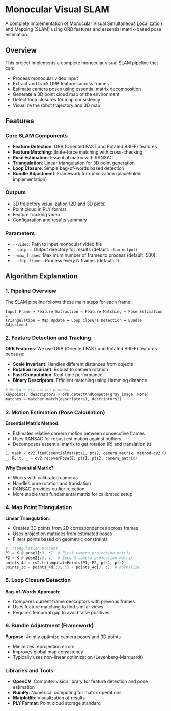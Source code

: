 # Monocular Visual SLAM

A complete implementation of Monocular Visual Simultaneous Localization and Mapping (SLAM) using ORB features and essential matrix-based pose estimation.

## Overview

This project implements a complete monocular visual SLAM pipeline that can:
- Process monocular video input
- Extract and track ORB features across frames
- Estimate camera poses using essential matrix decomposition
- Generate a 3D point cloud map of the environment
- Detect loop closures for map consistency
- Visualize the robot trajectory and 3D map

## Features

### Core SLAM Components
- **Feature Detection**: ORB (Oriented FAST and Rotated BRIEF) features
- **Feature Matching**: Brute-force matching with cross-checking
- **Pose Estimation**: Essential matrix with RANSAC
- **Triangulation**: Linear triangulation for 3D point generation
- **Loop Closure**: Simple bag-of-words based detection
- **Bundle Adjustment**: Framework for optimization (placeholder implementation)

### Outputs
- 3D trajectory visualization (2D and 3D plots)
- Point cloud in PLY format
- Feature tracking video
- Configuration and results summary

### Parameters
- `--video`: Path to input monocular video file
- `--output`: Output directory for results (default: `slam_output`)
- `--max_frames`: Maximum number of frames to process (default: 500)
- `--skip_frames`: Process every N frames (default: 1)

## Algorithm Explanation

### 1. Pipeline Overview
The SLAM pipeline follows these main steps for each frame:

```
Input Frame → Feature Extraction → Feature Matching → Pose Estimation → 
Triangulation → Map Update → Loop Closure Detection → Bundle Adjustment
```

### 2. Feature Detection and Tracking
**ORB Features**: We use ORB (Oriented FAST and Rotated BRIEF) features because:
- **Scale Invariant**: Handles different distances from objects
- **Rotation Invariant**: Robust to camera rotation
- **Fast Computation**: Real-time performance
- **Binary Descriptors**: Efficient matching using Hamming distance

```python
# Feature extraction process
keypoints, descriptors = orb.detectAndCompute(gray_image, None)
matches = matcher.match(descriptors1, descriptors2)
```

### 3. Motion Estimation (Pose Calculation)
**Essential Matrix Method**:
- Estimates relative camera motion between consecutive frames
- Uses RANSAC for robust estimation against outliers
- Decomposes essential matrix to get rotation (R) and translation (t)

```python
E, mask = cv2.findEssentialMat(pts1, pts2, camera_matrix, method=cv2.RANSAC)
_, R, t, _ = cv2.recoverPose(E, pts1, pts2, camera_matrix)
```

**Why Essential Matrix?**
- Works with calibrated cameras
- Handles pure rotation and translation
- RANSAC provides outlier rejection
- More stable than fundamental matrix for calibrated setup

### 4. Map Point Triangulation
**Linear Triangulation**:
- Creates 3D points from 2D correspondences across frames
- Uses projection matrices from estimated poses
- Filters points based on geometric constraints

```python
# Triangulation process
P1 = K @ pose1[:3, :]  # First camera projection matrix
P2 = K @ pose2[:3, :]  # Second camera projection matrix
points_4d = cv2.triangulatePoints(P1, P2, pts1, pts2)
points_3d = points_4d[:3, :] / points_4d[3, :]  # Normalize
```

### 5. Loop Closure Detection
**Bag-of-Words Approach**:
- Compares current frame descriptors with previous frames
- Uses feature matching to find similar views
- Requires temporal gap to avoid false positives

### 6. Bundle Adjustment (Framework)
**Purpose**: Jointly optimize camera poses and 3D points
- Minimizes reprojection errors
- Improves global map consistency
- Typically uses non-linear optimization (Levenberg-Marquardt)

### Libraries and Tools
- **OpenCV**: Computer vision library for feature detection and pose estimation
- **NumPy**: Numerical computing for matrix operations
- **Matplotlib**: Visualization of results
- **PLY Format**: Point cloud storage standard
